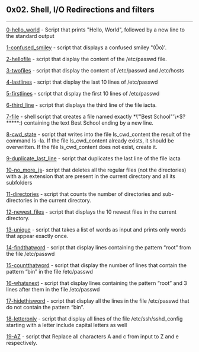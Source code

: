## 0x02. Shell, I/O Redirections and filters
---

[0-hello_world](./0-hello_world) - Script that prints "Hello, World", followed by a new line to the standard output

[1-confused_smiley](./1-confused_smiley) - script that displays a confused smiley "(Ôo)'.

[2-hellofile](./2-hellofile) - script that display the content of the /etc/passwd file.

[3-twofiles](./3-twofiles) - script that display the content of /etc/passwd and /etc/hosts

[4-lastlines](./4-lastlines) - script that display the last 10 lines of /etc/passwd

[5-firstlines](./5-firstlines) - script that display the first 10 lines of /etc/passwd

[6-third_line](./6-third_line) - script that displays the third line of the file iacta.

[7-file](./7-file) - shell script that creates a file named exactly \*\\'"Best School"\'\\*$\?\*\*\*\*\*:) containing the text Best School ending by a new line.

[8-cwd_state](./8-cwd_state) - script that writes into the file ls_cwd_content the result of the command ls -la. If the file ls_cwd_content already exists, it should be overwritten. If the file ls_cwd_content does not exist, create it.

[9-duplicate_last_line](./9-duplicate_last_line) - script that duplicates the last line of the file iacta

[10-no_more_js](./10-no_more_js)- script that deletes all the regular files (not the directories) with a .js extension that are present in the current directory and all its subfolders

[11-directories](./11-directories) - script that counts the number of directories and sub-directories in the current directory.

[12-newest_files](./12-newest_files) - script that displays the 10 newest files in the current directory.

[13-unique](./13-unique) - script that takes a list of words as input and prints only words that appear exactly once.

[14-findthatword](./14-findthatword) - script that display lines containing the pattern “root” from the file /etc/passwd

[15-countthatword](./15-countthatword) - script that display the number of lines that contain the pattern “bin” in the file /etc/passwd

[16-whatsnext](./16-whatsnext) - script that display lines containing the pattern “root” and 3 lines after them in the file /etc/passwd

[17-hidethisword](./17-hidethisword) - script that display all the lines in the file /etc/passwd that do not contain the pattern “bin”.

[18-letteronly](./18-letteronly) - script that display all lines of the file /etc/ssh/sshd_config starting with a letter include capital letters as well

[19-AZ](./19-AZ) - script that Replace all characters A and c from input to Z and e respectively.


